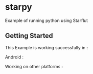 # starpy

Example of running python using Starflut

## Getting Started

This Example is working successfully in :

Android :

Working on other platforms :
